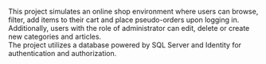 This project simulates an online shop environment where users can browse, filter, add items to their cart and place pseudo-orders upon logging in. Additionally, 
users with the role of administrator
can edit, delete or create new categories and articles. <br>
The project utilizes a database powered by SQL Server and Identity for authentication and authorization. 
